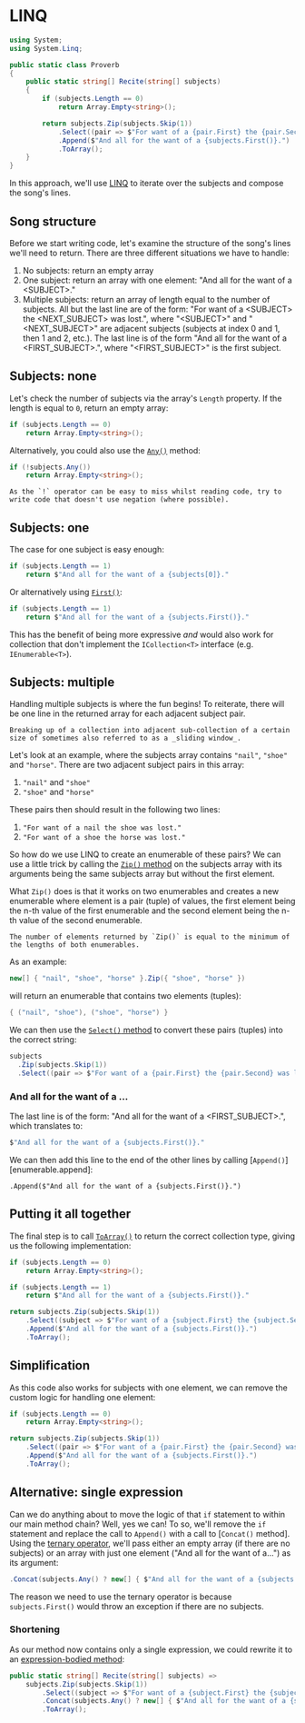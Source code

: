 # LINQ

```csharp
using System;
using System.Linq;

public static class Proverb
{
    public static string[] Recite(string[] subjects)
    {
        if (subjects.Length == 0)
            return Array.Empty<string>();

        return subjects.Zip(subjects.Skip(1))
            .Select((pair => $"For want of a {pair.First} the {pair.Second} was lost."))
            .Append($"And all for the want of a {subjects.First()}.")
            .ToArray();
    }
}
```

In this approach, we'll use [LINQ][linq] to iterate over the subjects and compose the song's lines.

## Song structure

Before we start writing code, let's examine the structure of the song's lines we'll need to return.
There are three different situations we have to handle:

1. No subjects: return an empty array
2. One subject: return an array with one element: "And all for the want of a &lt;SUBJECT&gt;."
3. Multiple subjects: return an array of length equal to the number of subjects. All but the last line are of the form: "For want of a &lt;SUBJECT&gt; the &lt;NEXT_SUBJECT&gt; was lost.", where "&lt;SUBJECT&gt;" and "&lt;NEXT_SUBJECT&gt;" are adjacent subjects (subjects at index 0 and 1, then 1 and 2, etc.). The last line is of the form "And all for the want of a &lt;FIRST_SUBJECT&gt;.", where "&lt;FIRST_SUBJECT&gt;" is the first subject.

## Subjects: none

Let's check the number of subjects via the array's `Length` property.
If the length is equal to `0`, return an empty array:

```csharp
if (subjects.Length == 0)
    return Array.Empty<string>();
```

Alternatively, you could also use the [`Any()`][enumerable.any] method:

```csharp
if (!subjects.Any())
    return Array.Empty<string>();
```

```exercism/note
As the `!` operator can be easy to miss whilst reading code, try to write code that doesn't use negation (where possible).
```

## Subjects: one

The case for one subject is easy enough:

```csharp
if (subjects.Length == 1)
    return $"And all for the want of a {subjects[0]}."
```

Or alternatively using [`First()`][enumerable.first]:

```csharp
if (subjects.Length == 1)
    return $"And all for the want of a {subjects.First()}."
```

This has the benefit of being more expressive _and_ would also work for collection that don't implement the `ICollection<T>` interface (e.g. `IEnumerable<T>`).

## Subjects: multiple

Handling multiple subjects is where the fun begins!
To reiterate, there will be one line in the returned array for each adjacent subject pair.

```exercism/note
Breaking up of a collection into adjacent sub-collection of a certain size of sometimes also referred to as a _sliding window_.
```

Let's look at an example, where the subjects array contains `"nail"`, `"shoe"` and `"horse"`.
There are two adjacent subject pairs in this array:

1. `"nail"` and `"shoe"`
2. `"shoe"` and `"horse"`

These pairs then should result in the following two lines:

1. `"For want of a nail the shoe was lost."`
2. `"For want of a shoe the horse was lost."`

So how do we use LINQ to create an enumerable of these pairs?
We can use a little trick by calling the [`Zip()` method][enumerable.zip] on the subjects array with its arguments being the same subjects array but without the first element.

What `Zip()` does is that it works on two enumerables and creates a new enumerable where element is a pair (tuple) of values, the first element being the n-th value of the first enumerable and the second element being the n-th value of the second enumerable.

```exercism/note
The number of elements returned by `Zip()` is equal to the minimum of the lengths of both enumerables.
```

As an example:

```csharp
new[] { "nail", "shoe", "horse" }.Zip({ "shoe", "horse" })
```

will return an enumerable that contains two elements (tuples):

```csharp
{ ("nail", "shoe"), ("shoe", "horse") }
```

We can then use the [`Select()` method][enumerable.select] to convert these pairs (tuples) into the correct string:

```csharp
subjects
  .Zip(subjects.Skip(1))
  .Select((pair => $"For want of a {pair.First} the {pair.Second} was lost."))
```

### And all for the want of a ...

The last line is of the form: "And all for the want of a &lt;FIRST_SUBJECT&gt;.", which translates to:

```csharp
$"And all for the want of a {subjects.First()}."
```

We can then add this line to the end of the other lines by calling [`Append()`][enumerable.append]:

```
.Append($"And all for the want of a {subjects.First()}.")
```

## Putting it all together

The final step is to call [`ToArray()`][enumerable.to-array] to return the correct collection type, giving us the following implementation:

```csharp
if (subjects.Length == 0)
    return Array.Empty<string>();

if (subjects.Length == 1)
    return $"And all for the want of a {subjects.First()}."

return subjects.Zip(subjects.Skip(1))
    .Select((subject => $"For want of a {subject.First} the {subject.Second} was lost."))
    .Append($"And all for the want of a {subjects.First()}.")
    .ToArray();
```

## Simplification

As this code also works for subjects with one element, we can remove the custom logic for handling one element:

```csharp
if (subjects.Length == 0)
    return Array.Empty<string>();

return subjects.Zip(subjects.Skip(1))
    .Select((pair => $"For want of a {pair.First} the {pair.Second} was lost."))
    .Append($"And all for the want of a {subjects.First()}.")
    .ToArray();
```

## Alternative: single expression

Can we do anything about to move the logic of that `if` statement to within our main method chain?
Well, yes we can!
To so, we'll remove the `if` statement and replace the call to `Append()` with a call to [`Concat()` method].
Using the [ternary operator][ternary-operator], we'll pass either an empty array (if there are no subjects) or an array with just one element ("And all for the want of a...") as its argument:

```csharp
.Concat(subjects.Any() ? new[] { $"And all for the want of a {subjects.First()}." } : Array.Empty<string>())
```

The reason we need to use the ternary operator is because `subjects.First()` would throw an exception if there are no subjects.

### Shortening

As our method now contains only a single expression, we could rewrite it to an [expression-bodied method][expression-bodied-method]:

```csharp
public static string[] Recite(string[] subjects) =>
    subjects.Zip(subjects.Skip(1))
        .Select((subject => $"For want of a {subject.First} the {subject.Second} was lost."))
        .Concat(subjects.Any() ? new[] { $"And all for the want of a {subjects.First()}." } : Array.Empty<string>())
        .ToArray();
```

[expression-bodied-method]: https://learn.microsoft.com/en-us/dotnet/csharp/programming-guide/statements-expressions-operators/expression-bodied-members#methods
[enumerable.select]: https://learn.microsoft.com/en-us/dotnet/api/system.linq.enumerable.select
[enumerable.to-array]: https://learn.microsoft.com/en-us/dotnet/api/system.linq.enumerable.toarray
[enumerable.zip]: https://learn.microsoft.com/en-us/dotnet/api/system.linq.enumerable.zip
[enumerable.concat]: https://learn.microsoft.com/en-us/dotnet/api/system.linq.enumerable.concat
[enumerable.skip]: https://learn.microsoft.com/en-us/dotnet/api/system.linq.enumerable.skip
[enumerable.any]: https://learn.microsoft.com/en-us/dotnet/api/system.linq.enumerable.any
[enumerable.first]: https://learn.microsoft.com/en-us/dotnet/api/system.linq.enumerable.first
[array.empty]: https://learn.microsoft.com/en-us/dotnet/api/system.array.empty
[linq]: https://learn.microsoft.com/en-us/dotnet/csharp/programming-guide/concepts/linq/
[ternary-operator]: https://learn.microsoft.com/en-us/dotnet/csharp/language-reference/operators/conditional-operator
